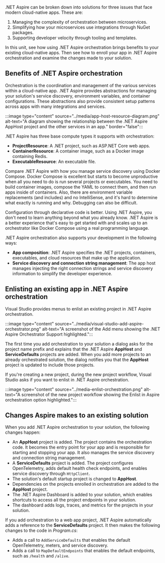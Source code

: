 .NET Aspire can be broken down into solutions for three issues that face modern cloud-native apps. These are:

1. Managing the complexity of orchestration between microservices.
1. Simplifying how your microservices use integrations through NuGet packages.
1. Supporting developer velocity through tooling and templates.

In this unit, see how using .NET Aspire orchestration brings benefits to your existing cloud-native apps. Then see how to enroll your app in .NET Aspire orchestration and examine the changes made to your solution.

## Benefits of .NET Aspire orchestration

Orchestration is the coordination and management of the various services within a cloud-native app. .NET Aspire provides abstractions for managing your solution's service discovery, environment variables, and container configurations. These abstractions also provide consistent setup patterns across apps with many integrations and services.

:::image type="content" source="../media/app-host-resource-diagram.png" alt-text="A diagram showing the relationship between the .NET Aspire AppHost project and the other services in an app." border="false":::

.NET Aspire has three base compute types it supports with orchestration:

- **ProjectResource**: A .NET project, such as ASP.NET Core web apps.
- **ContainerResource**: A container image, such as a Docker image containing Redis.
- **ExecutableResource**: An executable file.

Compare .NET Aspire with how you manage service discovery using Docker Compose. Docker Compose is excellent but starts to become unproductive when all you need to do is run several projects or executables. You need to build container images, compose the YAML to connect them, and then run apps inside of containers. Also, there are environment variable replacements (and includes) and no IntelliSense, and it's hard to determine what exactly is running and why. Debugging can also be difficult.

Configuration through declarative code is better. Using .NET Aspire, you don't need to learn anything beyond what you already know. .NET Aspire is a better experience that's easy to get started with and scales up to an orchestrator like Docker Compose using a real programming language.

.NET Aspire orchestration also supports your development in the following ways:

- **App composition**: .NET Aspire specifies the .NET projects, containers, executables, and cloud resources that make up the application.
- **Service discovery and connection string management**: The app host manages injecting the right connection strings and service discovery information to simplify the developer experience.

## Enlisting an existing app in .NET Aspire orchestration

Visual Studio provides menus to enlist an existing project in .NET Aspire orchestration.

:::image type="content" source="../media/visual-studio-add-aspire-orchestrator.png" alt-text="A screenshot of the Add menu showing the .NET Aspire Orchestrator Support highlighted.":::

The first time you add orchestration to your solution a dialog asks for the project name prefix and explains that the .NET Aspire **AppHost** and **ServiceDefaults** projects are added. When you add more projects to an already orchestrated solution, the dialog notifies you that the **AppHost** project is updated to include those projects.

If you're creating a new project, during the new project workflow, Visual Studio asks if you want to enlist in .NET Aspire orchestration.

:::image type="content" source="../media-enlist-orchestration.png" alt-text="A screenshot of the new project workflow showing the Enlist in Aspire orchestration option highlighted.":::

## Changes Aspire makes to an existing solution

When you add .NET Aspire orchestration to your solution, the following changes happen:

- An **AppHost** project is added. The project contains the orchestration code. It becomes the entry point for your app and is responsible for starting and stopping your app. It also manages the service discovery and connection string management.
- A **ServiceDefaults** project is added. The project configures OpenTelemetry, adds default health check endpoints, and enables service discovery through `HttpClient`.
- The solution's default startup project is changed to **AppHost**.
- Dependencies on the projects enrolled in orchestration are added to the **AppHost** project.
- The .NET Aspire Dashboard is added to your solution, which enables shortcuts to access all the project endpoints in your solution.
- The dashboard adds logs, traces, and metrics for the projects in your solution.

If you add orchestration to a web app project, .NET Aspire automatically adds a reference to the **ServiceDefaults** project. It then makes the following changes to the code in *Program.cs*:

- Adds a call to `AddServiceDefaults` that enables the default OpenTelemetry, meters, and service discovery.
- Adds a call to `MapDefaultEndpoints` that enables the default endpoints, such as `/health` and `/alive`.
